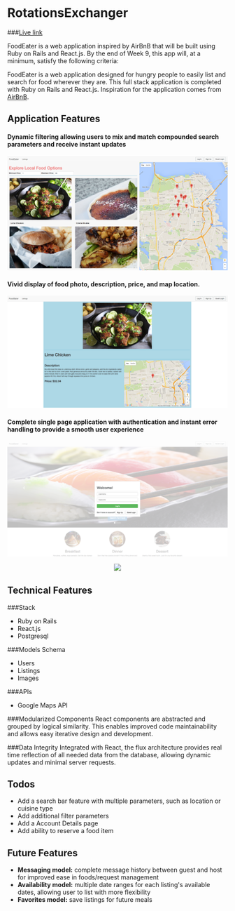 # RotationsExchanger

###[Live link](foodeater.co)

FoodEater is a web application inspired by AirBnB that will be built using Ruby on Rails and React.js.  By the end of Week 9, this app will, at a minimum, satisfy the following criteria:

FoodEater is a web application designed for hungry people to easily list and search for food wherever they are. This full stack application is completed with Ruby on Rails and React.js. Inspiration for the application comes from [AirBnB](airbnb.com).

## Application Features

#### Dynamic filtering allowing users to mix and match compounded search parameters and receive instant updates
![filtered_search]

#### Vivid display of food photo, description, price, and map location.
![detail_view]

#### Complete single page application with authentication and instant error handling to provide a smooth user experience
![auth_feedback]
<p align="center">
  <img src="./screenshots/add_form_feedback.png"/>
</p>

[auth_feedback]: ./screenshots/auth_feedback.png
[detail_view]: ./screenshots/detail_view.png
[filtered_search]: ./screenshots/filtered_search.png

## Technical Features

###Stack
* Ruby on Rails
* React.js
* Postgresql

###Models Schema
* Users
* Listings
* Images

###APIs
* Google Maps API

###Modularized Components
React components are abstracted and grouped by logical similarity. This enables improved code maintainability and allows easy iterative design and development.

###Data Integrity
Integrated with React, the flux architecture provides real time reflection of all needed data from the database, allowing dynamic updates and minimal server requests.

## Todos
* Add a search bar feature with multiple parameters, such as location or cuisine type
* Add additional filter parameters
* Add a Account Details page
* Add ability to reserve a food item

## Future Features
* **Messaging model:** complete message history between guest and host for improved ease in foods/request management
* **Availability model:** multiple date ranges for each listing's available dates, allowing user to list with more flexibility
* **Favorites model:** save listings for future meals

[views]: ./docs/views.md
[components]: ./docs/components.md
[stores]: ./docs/stores.md
[api-endpoints]: ./docs/api-endpoints.md
[schema]: ./docs/schema.md
